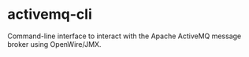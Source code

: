 # activemq-cli
Command-line interface to interact with the Apache ActiveMQ message broker using OpenWire/JMX.

